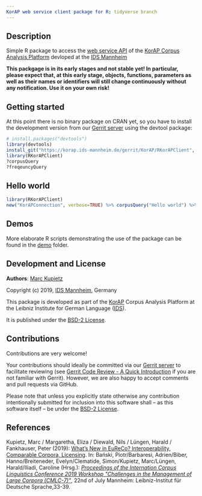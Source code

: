 ```yaml
---
KorAP web service client package for R: tidyverse branch
---
```


## Description

Simple R package to access the [web service API](https://github.com/KorAP/Kustvakt/wiki) of the [KorAP Corpus Analysis Platform](https://korap.ids-mannheim.de/) devloped at the [IDS Mannheim](http://ids-mannheim.de/)

**This packgage is in its early stages and not stable yet! In particular, please expect that, at this early stage, objects, functions, parameters as well as their names or identifiers will still change continuously without any notification. Use it on your own risk!**

## Getting started

At this point there is no binary package on CRAN yet, so you have to install the development version from our [Gerrit server](https://korap.ids-mannheim.de/gerrit/) using the devtool package:

```R
# install.packages("devtools")
library(devtools)
install_git("https://korap.ids-mannheim.de/gerrit/KorAP/RKorAPClient", ref="tidy")
library(RKorAPClient)
?corpusQuery
?freqeuncyQuery
```

## Hello world

```R
library(RKorAPClient)
new("KorAPConnection", verbose=TRUE) %>% corpusQuery("Hello world") %>% fetchAll()
```
## Demos

More elaborate R scripts demonstrating the use of the package can be found in the [demo](demo) folder.

## Development and License

**Authors**: [Marc Kupietz](http://www1.ids-mannheim.de/zfo/personal/kupietz/)

Copyright (c) 2019, [IDS Mannheim](http://ids-mannheim.de/), Germany

This package is developed as part of the [KorAP](http://korap.ids-mannheim.de/)
Corpus Analysis Platform at the Leibniz Institute for German Language
([IDS](http://ids-mannheim.de/)).

It is published under the
[BSD-2 License](LICENSE).

## Contributions

Contributions are very welcome!

Your contributions should ideally be committed via our [Gerrit server](https://korap.ids-mannheim.de/gerrit/)
to facilitate reviewing (see [Gerrit Code Review - A Quick Introduction](https://korap.ids-mannheim.de/gerrit/Documentation/intro-quick.html)
if you are not familiar with Gerrit). However, we are also happy to accept comments and pull requests
via GitHub.

Please note that unless you explicitly state otherwise any
contribution intentionally submitted for inclusion into this software shall –
as this software itself – be under the [BSD-2 License](https://raw.githubusercontent.com/KorAP/Krill/master/LICENSE).

## References

Kupietz, Marc / Margaretha, Eliza / Diewald, Nils / Lüngen, Harald / Fankhauser, Peter (2019): [What’s New in EuReCo? Interoperability, Comparable Corpora, Licensing](https://nbn-resolving.org/urn:nbn:de:bsz:mh39-90261). In: Bański, Piotr/Barbaresi, Adrien/Biber, Hanno/Breiteneder, Evelyn/Clematide, Simon/Kupietz, Marc/Lüngen, Harald/Iliadi, Caroline (Hrsg.): [*Proceedings of the Internation Corpus Linguistics Conference 2019 Workshop "Challenges in the Management of Large Corpora (CMLC-7)"*](https://ids-pub.bsz-bw.de/solrsearch/index/search/searchtype/collection/id/21038), 22nd of July Mannheim: Leibniz-Institut für Deutsche Sprache,33-39.
